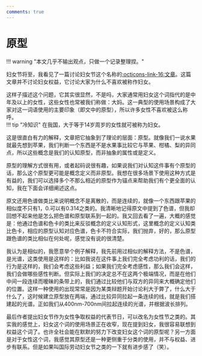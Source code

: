 ```yaml
---
comments: true
---
```

# 原型
!!! warning "本文几乎不输出观点，只做一个记录整理捏。"  

妇女节将至，我看见了一篇讨论妇女节这个名称的[:octicons-link-16:文章](https://mp.weixin.qq.com/s/yuGoPszsDpBs6GPdw52AOQ)。这篇文章并不讨论妇女权益，它讨论大家为什么不喜欢被称作妇女。  

这样子描述这个问题，它其实很显然，不是吗，大家通常用妇女这个词指代的是中年及以上的女性，这些女性也常被我们称做：大妈。这一典型的使用场景构成了大家对这一词语使用的主要印象（即文中的原型），所以许多女性不喜欢被这么称呼。  
!!! tip "冷知识"
    在我国，大于等于14岁周岁的女性就可被称为妇女。

这是很直白有力的解释，文章把它抽象到了理论的层面：原型。就像我们一说水果就最先想到苹果，我们判断一个东西是不是水果事比较它与苹果、柑橘、梨的异同点，所以这些概念是我们的认知原型，而非抽象的属性或是定义。 

原型的理解方式很有用，或者起码说很有趣，如果说我们对认知这件事有个原型的话，那么这个原型更可能是概念定义而非原型。我想在很多场景下使用这种方式是有益的，我们可以选择多个不那么相近的原型作为锚点来帮助我们有个更全面的认知，我在下面会详细阐述这点。  

原文还用色谱做类比来说明概念不是离散的，而是连续的，就像一个东西跟苹果的相似度不只有1，0.可以有0.314之类的。我清晰地记得原文中提到了色谱，但我却回想不起来他是怎么把色谱和原型联系到一起的。我又回去看了一遍，大概的感觉是：他通过色谱和色卡的类比来反驳概念的定义认知形式，这里概念的定义认知类比色卡，相应的原型认知对应色谱，色卡不符合实际，我们抛弃，好的，那么原型跟色谱的类比相似在何处呢，感觉没有说的很清楚。  

我认为是相似的，我愿意举个例子解释，我先前用过相似的解释方法，不是色谱，是光谱，这类使用是这样的：比如我说在这件事上我们完全考虑功利的话，我们的行为是这样的，我们会考虑这些利益；如果我们完全考虑感性，那么我们会这样，我们会做哪些感性判断。但实际上我们的决定总不在这两个极端情况，而是在他们中间一段连续而暧昧的条带上的，我们通过比较他们与双方的异同来大概确定他们的位置。这样一种使用的出现常常是因为某类辩题开始讨论利大于弊了，什么大于什么了，这时候建立原型放在两端，通过比较异同拉起一条连续的线，就是我们搭建起的光谱。正如我们从400nm-700nm间拉起连续的光谱，并根据波长排列。   

最后作者提出妇女节作为女性争取权益的代表节日，可以改名为女性节之类的。其实我的感觉上，妇女这个词的使用场景正在收窄，现在提到妇女，我很容易联想到权益这个词了。也许全社会能在默默的努力下改变妇女这个词的原型呢？另一方面是对于女性这个词，我感觉其原型还是一种更侧重于分类的使用，并不与权益、进步有联系。但是如果叫国际劳动妇女节之类的一下就有进步感了（笑）。  